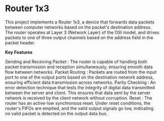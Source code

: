 # Router 1x3

This project implements a Router 1x3, a device that forwards data packets between computer networks based on the packet's destination address. The router operates at Layer 3 (Network Layer) of the OSI model, and drives packets to one of three output channels based on the address field in the packet header.

**Key Features**

Sending and Receiving Packet : The router is capable of handling both packet transmission and reception simultaneously, ensuring smooth data flow between networks.
Packet Routing : Packets are routed from the input port to one of the output ports based on the destination network address, ensuring efficient data transmission across networks.
Parity Checking : An error detection technique that tests the integrity of digital data transmitted between the server and client. This ensures that data sent by the server network is received by the client network without corruption.
Reset : The router has an active-low synchronous reset. Under reset conditions, the router's FIFOs are emptied, and the valid output signals go low, indicating no valid packet is detected on the output data bus.
